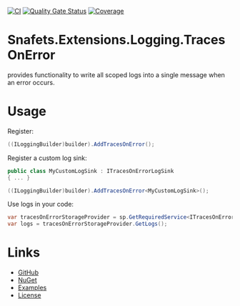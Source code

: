 [![CI](https://github.com/SnafetsTheOne/Snafets.Extensions.Logging.TracesOnError/actions/workflows/ci.yml/badge.svg?branch=main)](https://github.com/SnafetsTheOne/Snafets.Extensions.Logging.TracesOnError/actions/workflows/ci.yml)
[![Quality Gate Status](https://sonarcloud.io/api/project_badges/measure?project=snafetstheone_snafets-extensions-logging-tracesonerror&metric=alert_status)](https://sonarcloud.io/summary/new_code?id=snafetstheone_snafets-extensions-logging-tracesonerror)
[![Coverage](https://sonarcloud.io/api/project_badges/measure?project=snafetstheone_snafets-extensions-logging-tracesonerror&metric=coverage)](https://sonarcloud.io/summary/new_code?id=snafetstheone_snafets-extensions-logging-tracesonerror)

# Snafets.Extensions.Logging.TracesOnError

provides functionality to write all scoped logs into a single message when an error occurs.

# Usage

Register:
``` csharp
((ILoggingBuilder)builder).AddTracesOnError();
```

Register a custom log sink:
``` csharp
public class MyCustomLogSink : ITracesOnErrorLogSink
{ ... }

((ILoggingBuilder)builder).AddTracesOnError<MyCustomLogSink>();
```

Use logs in your code:
``` csharp
var tracesOnErrorStorageProvider = sp.GetRequiredService<ITracesOnErrorStorageProvider>();
var logs = tracesOnErrorStorageProvider.GetLogs();
```

# Links

- [GitHub](https://github.com/SnafetsTheOne/Snafets.Extensions.Logging.TracesOnError)
- [NuGet](https://www.nuget.org/packages/Snafets.Extensions.Logging.TracesOnError)
- [Examples](https://github.com/SnafetsTheOne/Snafets.Extensions.Logging.TracesOnError/tree/main/examples)
- [License](https://github.com/SnafetsTheOne/Snafets.Extensions.Logging.TracesOnError/blob/main/LICENSE)